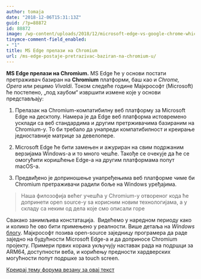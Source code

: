 ```yaml
---
author: tomaja
date: "2018-12-06T15:31:13Z"
guid: /?p=88872
id: 88872
image: /wp-content/uploads/2018/12/microsoft-edge-vs-google-chrome-which-ones-faster.jpg
tinymce-comment-field_enabled:
- "1"
title: MS Edge прелази на Chromium
url: /ms-edge-postaje-pretrazivac-baziran-na-chromium-u/
---
```

**MS Edge прелази на Chromium.** MS Edge ће у основи постати претраживач базиран на **Chromium** платформи, баш као и _Chromе, Opera_ или рецимо _Vivaldi_. Током следеће године Мајкрософт (Microsoft) ће постепено, &#8222;под хаубом&#8220; извршити измене које у основи представљају:</em>

1. Прелазак на Chromium-компатибилну веб платформу за Microsoft Edge на десктопу. Намера је да Edge веб платформа истовремено усклади са веб стандардима и другим претрживачима базираним на Chromium-у. То би требало да унапреди компатибилност и креирање једноставније матрице за девелопере.

2. Microsoft Edge ће бити замењен и ажуриран на свим подржаним верзијама Windows-а и то много чешће. Такође се очекује да ће се омогућити коришћење Edge-а на другим платформама попут macOS-а.

3. Предвиђено је доприношење унапређењима веб платформе чиме би Chromium претраживачи радили боље на Windows уређајима.

> Наша филозофија већег учешћа у Chromium-у отвореног кода ће допринети open source-y sa корисним новим технологијама, a у складу са неким од дела које смо описали горе

Свакако занимљива констатација.  Видећемо у наредном периоду како и колико ће ово бити примењено у реалности. Више детаља на _Windows_ <a href="https://blogs.windows.com/windowsexperience/2018/12/06/microsoft-edge-making-the-web-better-through-more-open-source-collaboration/" target="_blank" rel="noopener">блогу</a>. Мајкрософт позива open-source заједницу програмера да раде заједно на будућности Microsoft Edge-а и да доприносе Chromium пројекту. Примери првих корака укључују наставак рада на подршци за ARM64, доступности веба, и корићењу предности хардверских могућности попут подршке за touch screen.

[Креирај тему форума везану за овај текст](https://linuxo.org/nova-tema-na-forumu/?se_pid=88872)